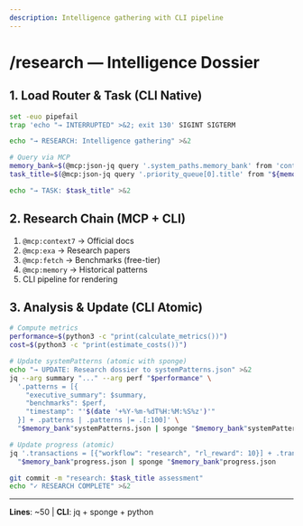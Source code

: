```yaml
---
description: Intelligence gathering with CLI pipeline
---
```


# /research — Intelligence Dossier

## 1. Load Router & Task (CLI Native)

```bash
set -euo pipefail
trap 'echo "→ INTERRUPTED" >&2; exit 130' SIGINT SIGTERM

echo "→ RESEARCH: Intelligence gathering" >&2

# Query via MCP
memory_bank=$(@mcp:json-jq query '.system_paths.memory_bank' from 'context-router.json')
task_title=$(@mcp:json-jq query '.priority_queue[0].title' from "${memory_bank}scratchpad.json")

echo "→ TASK: $task_title" >&2
```

## 2. Research Chain (MCP + CLI)

1. `@mcp:context7` → Official docs
2. `@mcp:exa` → Research papers
3. `@mcp:fetch` → Benchmarks (free-tier)
4. `@mcp:memory` → Historical patterns
5. CLI pipeline for rendering

## 3. Analysis & Update (CLI Atomic)

```bash
# Compute metrics
performance=$(python3 -c "print(calculate_metrics())")
cost=$(python3 -c "print(estimate_costs())")

# Update systemPatterns (atomic with sponge)
echo "→ UPDATE: Research dossier to systemPatterns.json" >&2
jq --arg summary "..." --arg perf "$performance" \
  '.patterns = [{
    "executive_summary": $summary,
    "benchmarks": $perf,
    "timestamp": "'$(date '+%Y-%m-%dT%H:%M:%S%z')'"
  }] + .patterns | .patterns |= .[:100]' \
  "$memory_bank"systemPatterns.json | sponge "$memory_bank"systemPatterns.json

# Update progress (atomic)
jq '.transactions = [{"workflow": "research", "rl_reward": 10}] + .transactions | .total_rl_score += 10' \
  "$memory_bank"progress.json | sponge "$memory_bank"progress.json

git commit -m "research: $task_title assessment"
echo "✓ RESEARCH COMPLETE" >&2
```

---
**Lines**: ~50 | **CLI**: jq + sponge + python
